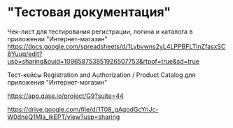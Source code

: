 # "Тестовая документация"
Чек-лист для тестирования регистрации, логина и каталога в приложении "Интернет-магазин"
https://docs.google.com/spreadsheets/d/1Lybvwns2yL4LPPBFLTlnZfasxSC8Yuuq/edit?usp=sharing&ouid=109658753851926507753&rtpof=true&sd=true

Тест-кейсы Registration and Authorization / Product Catalog для приложения "Интернет-магазин"

https://app.qase.io/project/G9?suite=44

https://drive.google.com/file/d/1T08_gAgodGcYnJc-W0dneQ1Mla_ikEPT/view?usp=sharing

